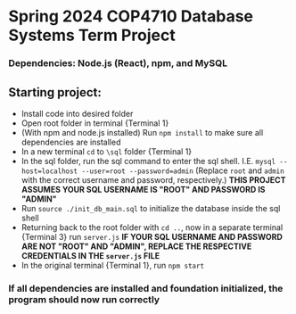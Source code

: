 # Spring 2024 COP4710 Database Systems Term Project

### Dependencies: Node.js (React), npm, and MySQL

## Starting project:

 - Install code into desired folder
 - Open root folder in terminal {Terminal 1}
 - (With npm and node.js installed) Run `npm install` to make sure all dependencies are installed
 - In a new terminal `cd` to `\sql` folder {Terminal 1}
 - In the sql folder, run the sql command to enter the sql shell. I.E. `mysql --host=localhost --user=root --password=admin` (Replace `root` and `admin` with the correct username and password, respectively.) **THIS PROJECT ASSUMES YOUR SQL USERNAME IS "ROOT" AND PASSWORD IS "ADMIN"**
 - Run `source ./init_db_main.sql` to initialize the database inside the sql shell
 - Returning back to the root folder with `cd ..`, now in a separate terminal {Terminal 3} run `server.js` **IF YOUR SQL USERNAME AND PASSWORD ARE NOT "ROOT" AND "ADMIN", REPLACE THE RESPECTIVE CREDENTIALS IN THE `server.js` FILE**
 - In the original terminal {Terminal 1}, run `npm start`

 ### If all dependencies are installed and foundation initialized, the program should now run correctly